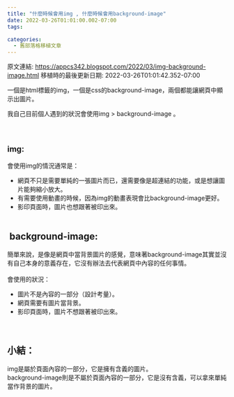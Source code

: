 ```yaml
---
title: "什麼時候會用img , 什麼時候會用background-image"
date: 2022-03-26T01:01:00.002-07:00
tags:

categories:
  - 舊部落格移植文章
---
```


原文連結: https://appcs342.blogspot.com/2022/03/img-background-image.html
移植時的最後更新日期: 2022-03-26T01:01:42.352-07:00

<p>一個是html標籤的img，一個是css的background-image，兩個都能讓網頁中顯示出圖片。</p><p>我自己目前個人遇到的狀況會使用img &gt; background-image 。</p><p><br /></p><h2 style="text-align: left;"><span style="font-size: large;"><b>img:</b></span></h2><p>會使用img的情況通常是：</p><p></p><ul style="text-align: left;"><li>網頁不只是需要單純的一張圖片而已，還需要像是超連結的功能，或是想讓圖片能夠縮小放大。</li><li>有需要使用動畫的時候，因為img的動畫表現會比background-image更好。</li><li>影印頁面時，圖片也想跟著被印出來。<br /><br /></li></ul><p></p><h2 style="text-align: left;"><span>&nbsp;</span>background-image:</h2><div>簡單來說，是像是網頁中當背景圖片的感覺，意味著background-image其實並沒有自己本身的意義存在，它沒有辦法去代表網頁中內容的任何事情。<br /><br /></div><div>會使用的狀況：</div><div><ul style="text-align: left;"><li>圖片不是內容的一部分（設計考量）。<br /></li><li>網頁需要有圖片當背景。<br /></li><li>影印頁面時，圖片不想跟著被印出來。<br /><br /><br /></li></ul><h2 style="text-align: left;">小結：</h2></div><div>img是屬於頁面內容的一部分，它是擁有含義的圖片。<br />background-image則是不屬於頁面內容的一部分，它是沒有含義，可以拿來單純當作背景的圖片。<br /></div>
